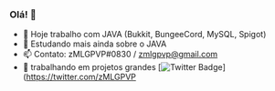 ### Olá! 👋

- 🔭  Hoje trabalho com JAVA (Bukkit, BungeeCord, MySQL, Spigot)
- 🌱 Estudando mais ainda sobre o JAVA
- 📫 Contato: zMLGPVP#0830  / zmlgpvp@gmail.com
- 👀 trabalhando em projetos grandes
[![Twitter Badge](https://img.shields.io/badge/-@zMLGPVP-6633cc?style=flat-square&labelColor=6633cc&logo=twitter&logoColor=white&link=https://twitter.com/zMLGPVP)](https://twitter.com/zMLGPVP

